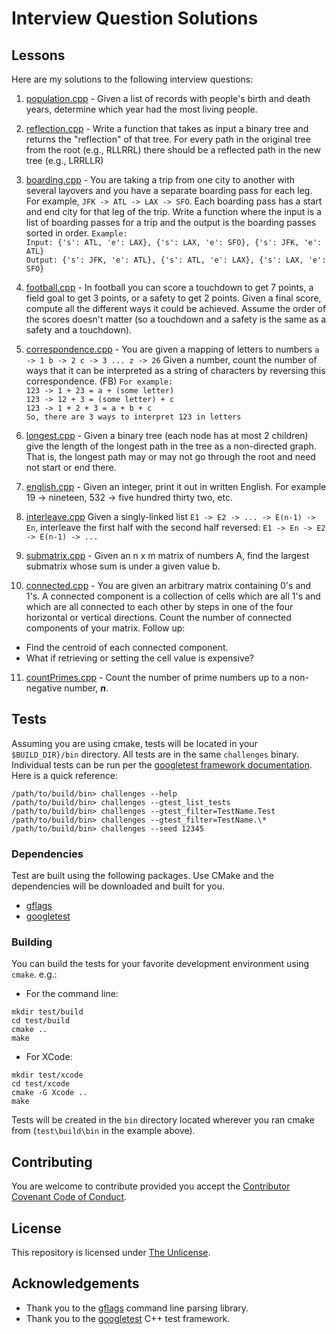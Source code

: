 # Interview Question Solutions

## Lessons

Here are my solutions to the following interview questions:

1. [population.cpp](src/population.cpp) - Given a list of records with people's birth and death years, determine which year had the most living people.

2. [reflection.cpp](src/reflection.cpp) - Write a function that takes as input a binary tree and returns the "reflection" of that tree. For every path in the original tree from the root (e.g., RLLRRL) there should be a reflected path in the new tree (e.g., LRRLLR)

3. [boarding.cpp](src/boarding.cpp) - You are taking a trip from one city to another with several layovers and you have a separate boarding pass for each leg. For example, `JFK -> ATL -> LAX -> SFO`. Each boarding pass has a start and end city for that leg of the trip. Write a function where the input is a list of boarding passes for a trip and the output is the boarding passes sorted in order.
   `Example:`  
   `Input: {'s': ATL, 'e': LAX}, {'s': LAX, 'e': SFO}, {'s': JFK, 'e': ATL}`  
   `Output: {'s': JFK, 'e': ATL}, {'s': ATL, 'e': LAX}, {'s': LAX, 'e': SFO}`

4. [football.cpp](src/football.cpp) - In football you can score a touchdown to get 7 points, a field goal to get 3 points, or a safety to get 2 points. Given a final score, compute all the different ways it could be achieved. Assume the order of the scores doesn't matter (so a touchdown and a safety is the same as a safety and a touchdown).

5. [correspondence.cpp](src/correspondence.cpp) - You are given a mapping of letters to numbers `a -> 1 b -> 2 c -> 3 ... z -> 26` Given a number, count the number of ways that it can be interpreted as a string of characters by reversing this correspondence. (FB)
   `For example:`  
   `123 -> 1 + 23 = a + (some letter)`  
   `123 -> 12 + 3 = (some letter) + c`  
   `123 -> 1 + 2 + 3 = a + b + c`  
   `So, there are 3 ways to interpret 123 in letters`

6. [longest.cpp](src/longest.cpp) - Given a binary tree (each node has at most 2 children) give the length of the longest path in the tree as a non-directed graph. That is, the longest path may or may not go through the root and need not start or end there.

7. [english.cpp](src/english.cpp) - Given an integer, print it out in written English. For example 19 -> nineteen, 532 -> five hundred thirty two, etc.

8. [interleave.cpp](src/interleave.cpp) Given a singly-linked list `E1 -> E2 -> ... -> E(n-1) -> En`, interleave the first half with the second half reversed: `E1 -> En -> E2 -> E(n-1) -> ...`

9. [submatrix.cpp](src/submatrix.cpp) - Given an n x m matrix of numbers A, find the largest submatrix whose sum is under a given value b.

10. [connected.cpp](src/connected.cpp) - You are given an arbitrary matrix containing 0's and 1's. A connected component is a collection of cells which are all 1's and which are all connected to each other by steps in one of the four horizontal or vertical directions. Count the number of connected components of your matrix. Follow up:
  - Find the centroid of each connected component.
  - What if retrieving or setting the cell value is expensive?

11. [countPrimes.cpp](src/countPrimes.cpp) - Count the number of prime numbers up to a non-negative number, ***n***.

## Tests

Assuming you are using cmake, tests will be located in your `$BUILD_DIR}/bin` directory. All tests are in the same `challenges` binary. Individual tests can be run per the [googletest framework documentation](https://github.com/google/googletest/blob/master/googletest/docs/advanced.md#running-test-programs-advanced-options). Here is a quick reference:

```
/path/to/build/bin> challenges --help
/path/to/build/bin> challenges --gtest_list_tests
/path/to/build/bin> challenges --gtest_filter=TestName.Test
/path/to/build/bin> challenges --gtest_filter=TestName.\*
/path/to/build/bin> challenges --seed 12345
```

### Dependencies

Test are built using the following packages. Use CMake and the dependencies will be downloaded and built for you.

- [gflags](https://gflags.github.io/gflags/)
- [googletest](https://github.com/google/googletest)

### Building

You can build the tests for your favorite development environment using `cmake`. e.g.:

- For the command line:

```shell
mkdir test/build
cd test/build
cmake ..
make
```

- For XCode:

```shell
mkdir test/xcode
cd test/xcode
cmake -G Xcode ..
make
```

Tests will be created in the `bin` directory located wherever you ran cmake from (`test\build\bin` in the example above).

## Contributing

You are welcome to contribute provided you accept the [Contributor Covenant Code of Conduct](CONTRIBUTING.md).

## License

This repository is licensed under [The Unlicense](LICENSE.md).

## Acknowledgements

- Thank you to the [gflags](https://gflags.github.io/gflags/) command line parsing library.
- Thank you to the [googletest](https://github.com/google/googletest) C++ test framework.

